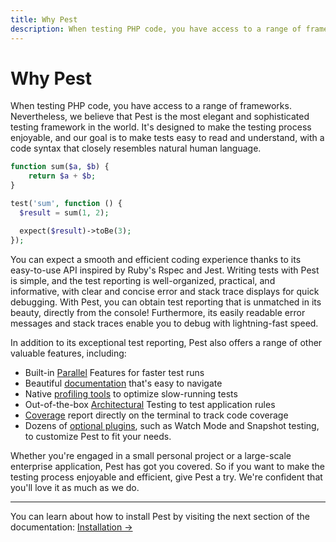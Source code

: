 ```yaml
---
title: Why Pest
description: When testing PHP code, you have access to a range of frameworks. Nevertheless, we believe that Pest is the most elegant and sophisticated testing framework in the world. It's designed to make the testing process enjoyable, and our goal is to make tests easy to read and understand, with a code syntax that closely resembles natural human language.
---
```


# Why Pest

When testing PHP code, you have access to a range of frameworks. Nevertheless, we believe that Pest is the most elegant and sophisticated testing framework in the world. It's designed to make the testing process enjoyable, and our goal is to make tests easy to read and understand, with a code syntax that closely resembles natural human language.


```php
function sum($a, $b) {
    return $a + $b;
}

test('sum', function () {
  $result = sum(1, 2);

  expect($result)->toBe(3);
});
```

You can expect a smooth and efficient coding experience thanks to its easy-to-use API inspired by Ruby's Rspec and Jest. Writing tests with Pest is simple, and the test reporting is well-organized, practical, and informative, with clear and concise error and stack trace displays for quick debugging. With Pest, you can obtain test reporting that is unmatched in its beauty, directly from the console! Furthermore, its easily readable error messages and stack traces enable you to debug with lightning-fast speed.

In addition to its exceptional test reporting, Pest also offers a range of other valuable features, including:

- Built-in [Parallel](/docs/optimizing-tests#parallel) Features for faster test runs
- Beautiful [documentation](/docs/installation) that's easy to navigate
- Native [profiling tools](/docs/optimizing-tests#profiling) to optimize slow-running tests
- Out-of-the-box [Architectural](/docs/arch-testing) Testing to test application rules
- [Coverage](/docs/test-coverage) report directly on the terminal to track code coverage
- Dozens of [optional plugins](/docs/plugins), such as Watch Mode and Snapshot testing, to customize Pest to fit your needs.

Whether you're engaged in a small personal project or a large-scale enterprise application, Pest has got you covered. So if you want to make the testing process enjoyable and efficient, give Pest a try. We're confident that you'll love it as much as we do.

---

You can learn about how to install Pest by visiting the next section of the documentation: [Installation →](/docs/installation)
